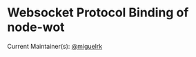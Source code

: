 # Websocket Protocol Binding of node-wot

Current Maintainer(s): [@miguelrk](https://github.com/miguelrk)
